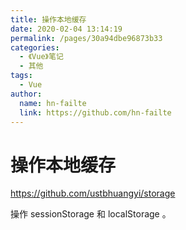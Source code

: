 ```yaml
---
title: 操作本地缓存
date: 2020-02-04 13:14:19
permalink: /pages/30a94dbe96873b33
categories:
  - 《Vue》笔记
  - 其他
tags:
  - Vue
author:
  name: hn-failte
  link: https://github.com/hn-failte
---
```

# 操作本地缓存

<https://github.com/ustbhuangyi/storage>

操作 sessionStorage 和 localStorage 。
